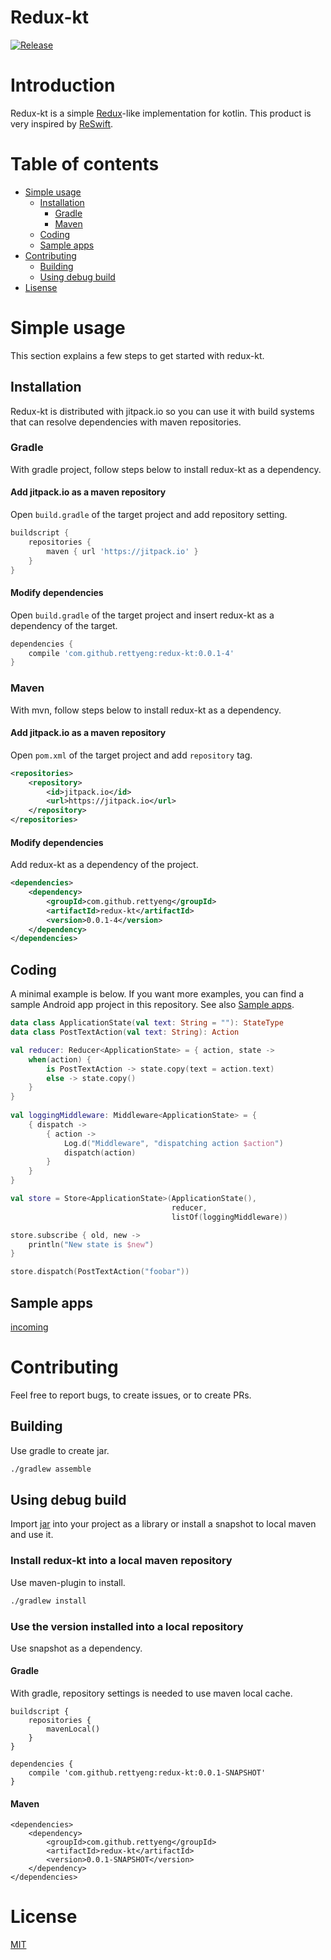 # Redux-kt
[![Release](https://jitpack.io/v/rettyeng/redux-kt.svg?style=flat-square)](https://jitpack.io/#rettyeng/redux-kt)

# Introduction

Redux-kt is a simple [Redux](http://redux.js.org/)-like implementation for kotlin. This product is very inspired by [ReSwift](https://github.com/ReSwift/ReSwift).

# Table of contents

* [Simple usage](#simple-usage)
  - [Installation](#installation)
    * [Gradle](#gradle)
    * [Maven](#maven)
  - [Coding](#coding)
  - [Sample apps](#sample-apps)
* [Contributing](#contributing)
  - [Building](#building)
  - [Using debug build](#using-debug-build)
* [Lisense](#license)

# Simple usage

This section explains a few steps to get started with redux-kt.

## Installation

Redux-kt is distributed with jitpack.io so you can use it with build systems that can resolve dependencies with maven repositories.

### Gradle

With gradle project, follow steps below to install redux-kt as a dependency.

#### Add jitpack.io as a maven repository

Open `build.gradle` of the target project and add repository setting.

```groovy
buildscript {
    repositories {
        maven { url 'https://jitpack.io' }
    }
}
```

#### Modify dependencies

Open `build.gradle` of the target project and insert redux-kt as a dependency of the target.

```groovy
dependencies {
    compile 'com.github.rettyeng:redux-kt:0.0.1-4'
}
```

### Maven

With mvn, follow steps below to install redux-kt as a dependency.

#### Add jitpack.io as a maven repository

Open `pom.xml` of the target project and add `repository` tag.

```xml
<repositories>
    <repository>
        <id>jitpack.io</id>
        <url>https://jitpack.io</url>
    </repository>
</repositories>
```

#### Modify dependencies

Add redux-kt as a dependency of the project.

```xml
<dependencies>
    <dependency>
        <groupId>com.github.rettyeng</groupId>
        <artifactId>redux-kt</artifactId>
        <version>0.0.1-4</version>
    </dependency>
</dependencies>
```

## Coding

A minimal example is below. If you want more examples, you can find a sample Android app project in this repository. See also [Sample apps](#sample-apps).

```kotlin
data class ApplicationState(val text: String = ""): StateType
data class PostTextAction(val text: String): Action

val reducer: Reducer<ApplicationState> = { action, state ->
    when(action) {
        is PostTextAction -> state.copy(text = action.text)
        else -> state.copy()
    }
}
    
val loggingMiddleware: Middleware<ApplicationState> = {
    { dispatch ->
        { action ->
            Log.d("Middleware", "dispatching action $action")
            dispatch(action)
        }
    }
}

val store = Store<ApplicationState>(ApplicationState(),
                                    reducer,
                                    listOf(loggingMiddleware))

store.subscribe { old, new ->
    println("New state is $new")
}

store.dispatch(PostTextAction("foobar"))
```

## Sample apps

[incoming](sample/README.md)

# Contributing

Feel free to report bugs, to create issues, or to create PRs.

## Building

Use gradle to create jar.

```sh
./gradlew assemble
```

## Using debug build

Import [jar](#building) into your project as a library or install a snapshot to local maven and use it.

### Install redux-kt into a local maven repository

Use maven-plugin to install.

```sh
./gradlew install
```

### Use the version installed into a local repository

Use snapshot as a dependency.

#### Gradle

With gradle, repository settings is needed to use maven local cache.

```
buildscript {
    repositories {
        mavenLocal()
    }
}

dependencies {
    compile 'com.github.rettyeng:redux-kt:0.0.1-SNAPSHOT'
}
```

#### Maven

```
<dependencies>
    <dependency>
        <groupId>com.github.rettyeng</groupId>
        <artifactId>redux-kt</artifactId>
        <version>0.0.1-SNAPSHOT</version>
    </dependency>
</dependencies>
```

# License

[MIT](LICENSE)


